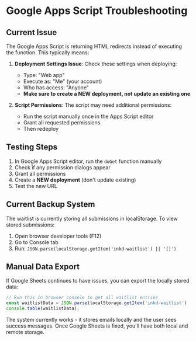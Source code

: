 # Google Apps Script Troubleshooting

## Current Issue
The Google Apps Script is returning HTML redirects instead of executing the function. This typically means:

1. **Deployment Settings Issue**: Check these settings when deploying:
   - Type: "Web app"
   - Execute as: "Me" (your account)
   - Who has access: "Anyone" 
   - **Make sure to create a NEW deployment, not update an existing one**

2. **Script Permissions**: The script may need additional permissions:
   - Run the script manually once in the Apps Script editor
   - Grant all requested permissions
   - Then redeploy

## Testing Steps
1. In Google Apps Script editor, run the `doGet` function manually
2. Check if any permission dialogs appear
3. Grant all permissions
4. Create a **NEW deployment** (don't update existing)
5. Test the new URL

## Current Backup System
The waitlist is currently storing all submissions in localStorage. To view stored submissions:

1. Open browser developer tools (F12)
2. Go to Console tab
3. Run: `JSON.parse(localStorage.getItem('inkd-waitlist') || '[]')`

## Manual Data Export
If Google Sheets continues to have issues, you can export the locally stored data:

```javascript
// Run this in browser console to get all waitlist entries
const waitlistData = JSON.parse(localStorage.getItem('inkd-waitlist') || '[]');
console.table(waitlistData);
```

The system currently works - it stores emails locally and the user sees success messages. Once Google Sheets is fixed, you'll have both local and remote storage.